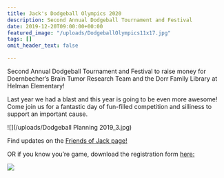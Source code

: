 ```yaml
---
title: Jack's Dodgeball Olympics 2020
description: Second Annual Dodgeball Tournament and Festival
date: 2019-12-20T09:00:00+00:00
featured_image: "/uploads/DodgeballOlympics11x17.jpg"
tags: []
omit_header_text: false

---
```

Second Annual Dodgeball Tournament and Festival to raise money for Doernbecher’s Brain Tumor Research Team and the Dorr Family Library at Helman Elementary!

Last year we had a blast and this year is going to be even more awesome! Come join us for a fantastic day of fun-filled competition and silliness to support an important cause.

![](/uploads/Dodgeball Planning 2019_3.jpg)

Find updates on the [Friends of Jack page!](https://www.facebook.com/groups/262701727595775/)

OR if you know you’re game, download the registration form [here:](https://drive.google.com/file/d/1Vf6tUn4r3oFfy2hd9KT0PSI-RXYk8zFf/view?usp=sharing)

![](/uploads/DodgeballOlympics11x17.jpg)